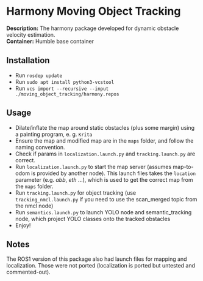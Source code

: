 # Harmony Moving Object Tracking

**Description:** The harmony package developed for dynamic obstacle velocity estimation.   
**Container:** Humble base container

## Installation

- Run `rosdep update`
- Run `sudo apt install python3-vcstool`
- Run `vcs import --recursive --input ./moving_object_tracking/harmony.repos`

## Usage
<!-- - Create a map using `mapping.launch` -->
<!-- - Save the map using `map_saver` in `map_server` (ensure the `/map` topic is saved) -->
- Dilate/inflate the map around static obstacles (plus some margin) using a painting program, e. g. `Krita`
- Ensure the map and modified map are in the `maps` folder, and follow the naming convention.
- Check if params in `localization.launch.py` and `tracking.launch.py` are correct.
- Run `localization.launch.py` to start the map server (assumes map-to-odom is provided by another node). This launch files takes the `location` parameter (e.g. *abb*, *eth* ...), which is used to get the correct map from the `maps` folder.
- Run `tracking.launch.py`  for object tracking (use `tracking_nmcl.launch.py` if you need to use the scan_merged topic from the nmcl node)
- Run `semantics.launch.py` to launch YOLO node and semantic_tracking node, which project YOLO classes onto the tracked obstacles
- Enjoy!

## Notes
The ROS1 version of this package also had launch files for mapping and localization. Those were not ported (localization is ported but untested and commented-out).